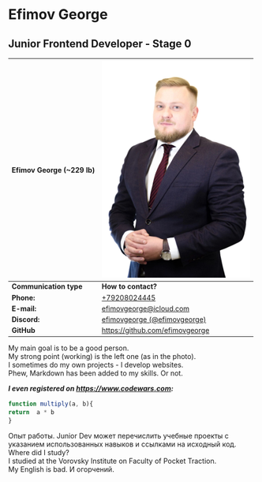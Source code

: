 # Efimov George
## Junior Frontend Developer - Stage 0

| Efimov George (~229 lb) | <img src="photo.jpeg" width="300" alt="photo efimov">   |
| ----- | -----|
| **Communication type** | **How to contact?** |
| **Phone:** | [+79208024445](tel:+79208024445) |
| **E-mail:** | efimovgeorge@icloud.com |
| **Discord:** | [efimovgeorge (@efimovgeorge)](https://discordapp.com/users/efimovgeorge#5086) |
| **GitHub** | https://github.com/efimovgeorge



My main goal is to be a good person.  
My strong point (working) is the left one (as in the photo).  
I sometimes do my own projects - I develop websites.  
Phew, Markdown has been added to my skills. Or not.  

***I even registered on https://www.codewars.com:***
```JavaScript
function multiply(a, b){
return  a * b
} 
```
Опыт работы. Junior Dev может перечислить учебные проекты с указанием использованных навыков и ссылками на исходный код.  
Where did I study?  
I studied at the Vorovsky Institute on Faculty of Pocket Traction.  
My English is bad. И огорчений.

